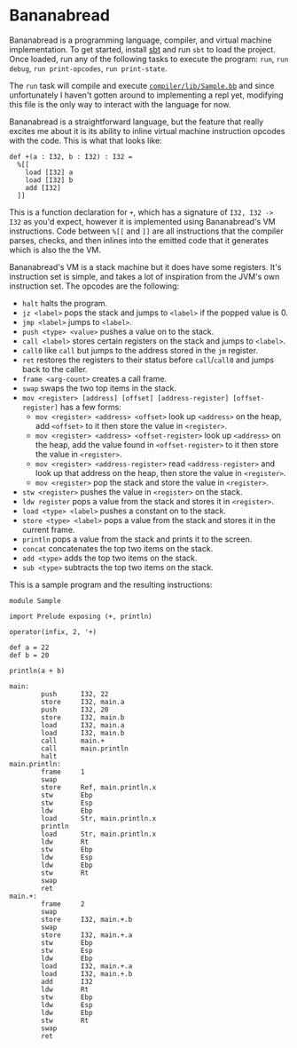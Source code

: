 # Bananabread

Bananabread is a programming language, compiler, and virtual machine
implementation. To get started, install
[sbt](https://www.scala-sbt.org/1.x/docs/Setup.html) and run `sbt` to load the
project. Once loaded, run any of the following tasks to execute the program:
`run`, `run debug`, `run print-opcodes`, `run print-state`.

The `run` task will compile and execute
[`compiler/lib/Sample.bb`](compiler/lib/Sample.bb) and since unfortunately I
haven't gotten around to implementing a repl yet, modifying this file is the
only way to interact with the language for now.

Bananabread is a straightforward language, but the feature that really excites
me about it is its ability to inline virtual machine instruction opcodes with
the code. This is what that looks like:

```
def +(a : I32, b : I32) : I32 =
  %[[
    load [I32] a
    load [I32] b
    add [I32]
  ]]
```

This is a function declaration for `+`, which has a signature of `I32, I32 ->
I32` as you'd expect, however it is implemented using Bananabread's VM
instructions. Code between `%[[` and `]]` are all instructions that the
compiler parses, checks, and then inlines into the emitted code that it
generates which is also the the VM.

Bananabread's VM is a stack machine but it does have some registers. It's
instruction set is simple, and takes a lot of inspiration from the JVM's own
instruction set. The opcodes are the following:

- `halt` halts the program.
- `jz <label>` pops the stack and jumps to `<label>` if the popped value is 0.
- `jmp <label>` jumps to `<label>`.
- `push <type> <value>` pushes a value on to the stack.
- `call <label>` stores certain registers on the stack and jumps to `<label>`.
- `call0` like `call` but jumps to the address stored in the `jm` register.
- `ret` restores the registers to their status before `call`/`call0` and jumps back to the caller.
- `frame <arg-count>` creates a call frame.
- `swap` swaps the two top items in the stack.
- `mov <register> [address] [offset] [address-register] [offset-register]` has a few forms:
    - `mov <register> <address> <offset>` look up `<address>` on the heap, add
      `<offset>` to it then store the value in `<register>`.
    - `mov <register> <address> <offset-register>` look up `<address>` on the
      heap, add the value found in `<offset-register>` to it then store the
      value in `<register>`.
    - `mov <register> <address-register>` read `<address-register>` and look up
      that address on the heap, then store the value in `<register>`.
    - `mov <register>` pop the stack and store the value in `<register>`.
- `stw <register>` pushes the value in `<register>` on the stack.
- `ldw register` pops a value from the stack and stores it in `<register>`.
- `load <type> <label>` pushes a constant on to the stack.
- `store <type> <label>` pops a value from the stack and stores it in the current frame.
- `println` pops a value from the stack and prints it to the screen.
- `concat` concatenates the top two items on the stack.
- `add <type>` adds the top two items on the stack.
- `sub <type>` subtracts the top two items on the stack.


This is a sample program and the resulting instructions:

```
module Sample

import Prelude exposing (+, println)

operator(infix, 2, '+)

def a = 22
def b = 20

println(a + b)
```

```
main:
        push      I32, 22
        store     I32, main.a
        push      I32, 20
        store     I32, main.b
        load      I32, main.a
        load      I32, main.b
        call      main.+
        call      main.println
        halt
main.println:
        frame     1
        swap
        store     Ref, main.println.x
        stw       Ebp
        stw       Esp
        ldw       Ebp
        load      Str, main.println.x
        println
        load      Str, main.println.x
        ldw       Rt
        stw       Ebp
        ldw       Esp
        ldw       Ebp
        stw       Rt
        swap
        ret
main.+:
        frame     2
        swap
        store     I32, main.+.b
        swap
        store     I32, main.+.a
        stw       Ebp
        stw       Esp
        ldw       Ebp
        load      I32, main.+.a
        load      I32, main.+.b
        add       I32
        ldw       Rt
        stw       Ebp
        ldw       Esp
        ldw       Ebp
        stw       Rt
        swap
        ret
```
